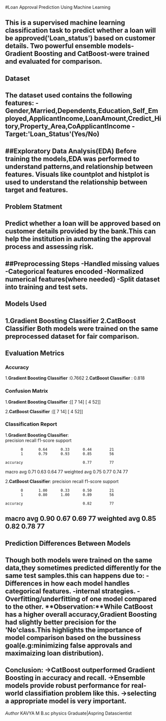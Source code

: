 #Loan Approval Prediction Using Machine Learning

This is a supervised machine learning classification task to predict whether a loan will be approved('Loan_status') based on customer details.
Two powerful ensemble models-**Gradient Boosting** and **CatBoost**-were trained and evaluated for comparison.
-----
## Dataset
The dataset used contains the following features:
-Gender,Married,Dependents,Education,Self_Employed,ApplicantIncome,LoanAmount,Credict_Hitory,Property_Area,CoApplicantIncome
-Target:'Loan_Status'(Yes/No)
-----
##Exploratory Data Analysis(EDA)
 Before training the models,EDA was performed to understand patterns,and relationship between features.
 Visuals like countplot and histplot is used to understand the relationship between target and features.
-----
## Problem Statment
Predict whether a loan will be approved based on customer details provided by the bank.This can help the institution in automating the approval
process and assessing risk.
-----
##Preprocessing Steps
-Handled missing values -Categorical features encoded -Normalized numerical features(where needed) -Split dataset into training and test sets.
-----
## Models Used
 1.**Gradient Boosting Classifier**
 2.**CatBoost Classifier**
Both models were trained on the same preprocessed dataset for fair comparison.
-----
## Evaluation Metrics
### Accuracy
 1.**Gradient Boosting Classifier** :0.7662
 2.**CatBoost Classifier** : 0.818
### Confusion Matrix
 1.**Gradient Boosting Classifier** :[[ 7 14]
                                     [ 4 52]]
  
 2.**CatBoost Classifier** :[[ 7 14]
                             [ 4 52]]
### Classification Report
 1.**Gradient Boosting Classifier**:  
                  precision    recall  f1-score   support

           0       0.64      0.33      0.44        21
           1       0.79      0.93      0.85        56

    accuracy                           0.77        77
   macro avg       0.71      0.63      0.64        77
weighted avg       0.75      0.77      0.74        77

2.**CatBoost Classifier**:
                 precision    recall  f1-score   support

           0       1.00      0.33      0.50        21
           1       0.80      1.00      0.89        56

    accuracy                           0.82        77
   macro avg       0.90      0.67      0.69        77
weighted avg       0.85      0.82      0.78        77
-----

## Prediction Differences Between Models
 Though both models were trained on the same data,they sometimes predicted differently for the same test samples.this can happens due to:
-Differences in how each model handles categorical features.
-internal strategies.
-Overfitting/underfitting of one model compared to the other.
**Observation:**While CatBoost has a higher overall accuracy,Gradient Boosting had slightly better precision for the 'No'class.This highlights
the importance of model comparison based on the bussiness goal(e.g:minimizing false approvals  and maximaizing loan distribution).
----- 
**Conclusion**:
->CatBoost outperformed Gradient Boosting in accuracy and recall.
->Ensemble models provide robust performance for real-world classifiation problem like this.
->selecting a appropriate model is very important.
-----
*Author*
 KAVYA M
 B.sc physics Graduate|Aspring Datascientist








